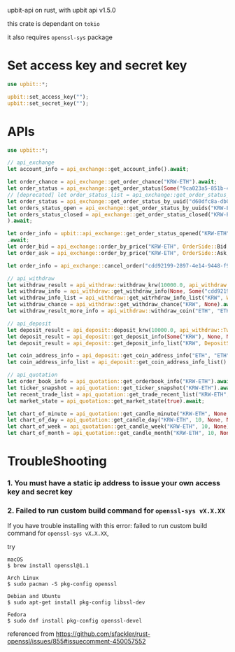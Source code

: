 upbit-api on rust, with upbit api v1.5.0


this crate is dependant on `tokio`

it also requires `openssl-sys` package

# Set access key and secret key
```rust
use upbit::*;

upbit::set_access_key("");
upbit::set_secret_key("");
```

# APIs
```rust
use upbit::*;

// api_exchange
let account_info = api_exchange::get_account_info().await;

let order_chance = api_exchange::get_order_chance("KRW-ETH").await;
let order_status = api_exchange::get_order_status(Some("9ca023a5-851b-4fec-9f0a-48cd83c2eaae"), None).await;
// [deprecated] let order_status_list = api_exchange::get_order_status_list().await;
let order_status = api_exchange::get_order_status_by_uuid("d60dfc8a-db0a-4087-9974-fed6433eb8f1").await;
let orders_status_open = api_exchange::get_order_status_by_uuids("KRW-ETH", &["d60dfc8a-db0a-4087-9974-fed6433eb8f1"], OrderBy::Desc)
let orders_status_closed = api_exchange::get_order_status_closed("KRW-ETH", &[OrderState::Done], None, None, 10, OrderBy::Desc
).await;

let order_info = upbit::api_exchange::get_order_status_opened("KRW-ETH", &[OrderState::Wait], 1, 10, OrderBy::Desc)
.await;
let order_bid = api_exchange::order_by_price("KRW-ETH", OrderSide::Bid, 5000.0, 1_435_085.0, OrderType::Limit, None).await;
let order_ask = api_exchange::order_by_price("KRW-ETH", OrderSide::Ask, 5000.0, 10_435_085.0, OrderType::Limit, None).await;

let order_info = api_exchange::cancel_order("cdd92199-2897-4e14-9448-f923320408ad").await;

// api_withdraw
let withdraw_result = api_withdraw::withdraw_krw(10000.0, api_withdraw::TwoFactorType::KakaoPay).await;
let withdraw_info = api_withdraw::get_withdraw_info(None, Some("cdd92199-2897-4e14-9448-f923320408ad"), None).await;
let withdraw_info_list = api_withdraw::get_witrhdraw_info_list("KRW", WithdrawState::Done, None, None, 10, 0, OrderBy::Asc).await;
let withdraw_chance = api_withdraw::get_withdraw_chance("KRW", None).await;
let withdraw_result_more_info = api_withdraw::withdraw_coin("ETH", "ETH", 0.05, "0x40268F1e99F76b658c6D52d89166EE289EfC225d", None, TransactionType::Default).await;

// api_deposit
let deposit_result = api_deposit::deposit_krw(10000.0, api_withdraw::TwoFactorType::KakaoPay).await
let deposit_result = api_deposit::get_deposit_info(Some("KRW"), None, None).await;
let deposit_result = api_deposit::get_deposit_info_list("KRW", DepositState::Rejected, None, None, 10, 0, OrderBy::Asc).await;

let coin_address_info = api_deposit::get_coin_address_info("ETH", "ETH").await:
let coin_address_info_list = api_deposit::get_coin_address_info_list().await;

// api_quotation
let order_book_info = api_quotation::get_orderbook_info("KRW-ETH").await;
let ticker_snapshot = api_quotation::get_ticker_snapshot("KRW-ETH").await;
let recent_trade_list = api_quotation::get_trade_recent_list("KRW-ETH", None, 3, "0".to_string(), None).await;
let market_state = api_quotation::get_market_state(true).await;

let chart_of_minute = api_quotation::get_candle_minute("KRW-ETH", None, 50, CandleMinute::Min10).await;
let chart_of_day = api_quotation::get_candle_day("KRW-ETH", 10, None, None).await;
let chart_of_week = api_quotation::get_candle_week("KRW-ETH", 10, None).await;
let chart_of_month = api_quotation::get_candle_month("KRW-ETH", 10, None).await;

```

# TroubleShooting

### 1. You must have a static ip address to issue your own access key and secret key

### 2. Failed to run custom build command for `openssl-sys vX.X.XX`

If you have trouble installing with this error: failed to run custom build command for `openssl-sys vX.X.XX`, 

try
```
macOS
$ brew install openssl@1.1

Arch Linux
$ sudo pacman -S pkg-config openssl

Debian and Ubuntu
$ sudo apt-get install pkg-config libssl-dev

Fedora
$ sudo dnf install pkg-config openssl-devel
```
referenced from https://github.com/sfackler/rust-openssl/issues/855#issuecomment-450057552
